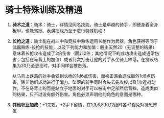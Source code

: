 # 骑士特殊训练及精通

1. **骑术之道**：骑术：骑士，详情见同名技能。骑士是卓越的骑手，即便身着全身板甲，也能驾跃、表演把戏乃至于进行特殊机动！

2. **长枪之道**：骑士能在战斗中和竞技中熟练运用长枪作为武器。角色获得等同于武器熟练-长枪的技能，以及下列能力和加值：骰出天然20（无调整的结果）意味着长枪攻击造成了3倍伤害（而非2倍；其他情况下的成功攻击造成通常伤害；包括在马背上的加值）或者此次打击让他的对手从坐骑上跌落。在投骰结果为20乃至更高时，对手同样会被击落。

    从马背上跌落的对手会受到长枪的1d6点伤害，而被击落会造成额外1d6点伤害，除非他们成功进行了消力。坠落的骑手同时会失去先攻权以及1次近战动作。不在马背上的而是站立于地面的对手可以被击中足部然后背摔，造成类似的结果，只不过没有额外伤害。角色必须声明他的角色的意图是哪种。

3. **其他职业加成**：+1先攻，+2手下留情，在1,3,6,8,10,12级时各+1豁免对抗恐怖值
